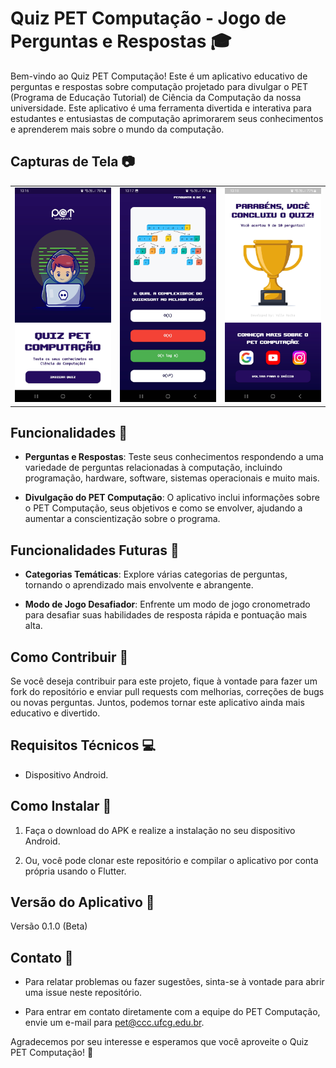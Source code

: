# Quiz PET Computação - Jogo de Perguntas e Respostas 🎓

Bem-vindo ao Quiz PET Computação! Este é um aplicativo educativo de perguntas e respostas sobre computação projetado para divulgar o PET (Programa de Educação Tutorial) de Ciência da Computação da nossa universidade. Este aplicativo é uma ferramenta divertida e interativa para estudantes e entusiastas de computação aprimorarem seus conhecimentos e aprenderem mais sobre o mundo da computação.

## Capturas de Tela 📷

<table>
  <tr>
    <td><img src="assets/readme/TelaInicial.jpg" alt="Tela Inicial"></td>
    <td><img src="assets/readme/Pergunta.jpg" alt="Pergunta"></td>
    <td><img src="assets/readme/Resultado.jpg" alt="Resultado"></td>
  </tr>
</table>

## Funcionalidades 🧠

- **Perguntas e Respostas**: Teste seus conhecimentos respondendo a uma variedade de perguntas relacionadas à computação, incluindo programação, hardware, software, sistemas operacionais e muito mais.

- **Divulgação do PET Computação**: O aplicativo inclui informações sobre o PET Computação, seus objetivos e como se envolver, ajudando a aumentar a conscientização sobre o programa.

## Funcionalidades Futuras 🚀

- **Categorias Temáticas**: Explore várias categorias de perguntas, tornando o aprendizado mais envolvente e abrangente.

- **Modo de Jogo Desafiador**: Enfrente um modo de jogo cronometrado para desafiar suas habilidades de resposta rápida e pontuação mais alta.

## Como Contribuir 🤝

Se você deseja contribuir para este projeto, fique à vontade para fazer um fork do repositório e enviar pull requests com melhorias, correções de bugs ou novas perguntas. Juntos, podemos tornar este aplicativo ainda mais educativo e divertido.

## Requisitos Técnicos 💻

- Dispositivo Android.

## Como Instalar 📲

1. Faça o download do APK e realize a instalação no seu dispositivo Android.

2. Ou, você pode clonar este repositório e compilar o aplicativo por conta própria usando o Flutter.

## Versão do Aplicativo 📅

Versão 0.1.0 (Beta)

## Contato 📧

- Para relatar problemas ou fazer sugestões, sinta-se à vontade para abrir uma issue neste repositório.

- Para entrar em contato diretamente com a equipe do PET Computação, envie um e-mail para pet@ccc.ufcg.edu.br.

Agradecemos por seu interesse e esperamos que você aproveite o Quiz PET Computação! 🎉
